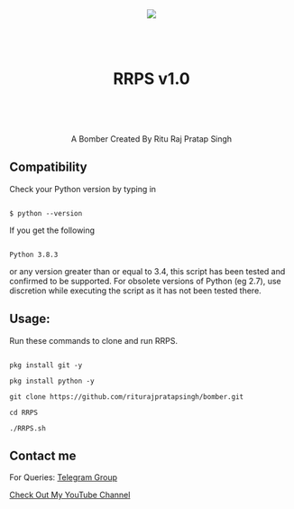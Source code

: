 <h1 align="center">

  <br>

  <a href="https://github.com/riturajpratapsingh/bomber"><img src="https://1.bp.blogspot.com/-JuWfdT0FqmU/YJ5hnfs3MjI/AAAAAAAAB-s/REgBdYHXPD4lbNgp-GtHCkb4oXnjRT_3QCLcBGAsYHQ/s0/PicsArt_05-14-05.07.20.jpg"></a>

  <br>

  RRPS v1.0

  <br>

</h1>

<p align="center">A Bomber Created By Ritu Raj Pratap Singh</p>

## Compatibility

Check your Python version by typing in

```shell script

$ python --version

```

If you get the following

```shell script

Python 3.8.3

```

or any version greater than or equal to 3.4, this script has been tested and confirmed to be supported. For obsolete versions of Python (eg 2.7), use discretion while executing the script as it has not been tested there.

## Usage:

Run these commands to clone and run RRPS.

```shell script

pkg install git -y 

pkg install python -y 

git clone https://github.com/riturajpratapsingh/bomber.git

cd RRPS

./RRPS.sh

```

## Contact me  

For Queries: [Telegram Group](https://t.me/RRPSChat)  

[Check Out My YouTube Channel](https://www.youtube.com/c/SpeedXTech)

